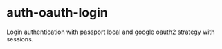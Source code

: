 # auth-oauth-login
Login authentication with passport local and google oauth2 strategy with sessions.
